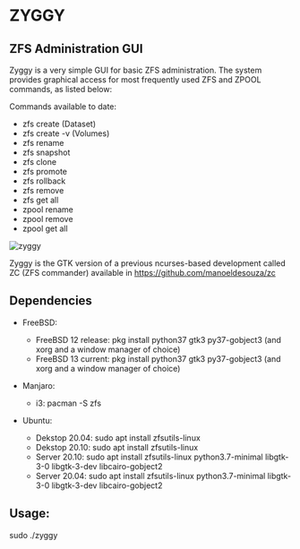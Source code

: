 # ZYGGY
## ZFS Administration GUI


Zyggy is a very simple GUI for basic ZFS administration. The system provides graphical access for most frequently 
used ZFS and ZPOOL commands, as listed below:

Commands available to date:
 - zfs create (Dataset)
 - zfs create -v (Volumes)
 - zfs rename
 - zfs snapshot
 - zfs clone
 - zfs promote
 - zfs rollback
 - zfs remove
 - zfs get all
 - zpool rename
 - zpool remove
 - zpool get all


![zyggy](https://github.com/manoeldesouza/zyggy/blob/master/screenshot/zyggy.png)


Zyggy is the GTK version of a previous ncurses-based development called ZC (ZFS commander) available in
https://github.com/manoeldesouza/zc


## Dependencies

 - FreeBSD: 
    - FreeBSD 12 release: pkg install python37 gtk3 py37-gobject3 (and xorg and a window manager of choice)
    - FreeBSD 13 current: pkg install python37 gtk3 py37-gobject3 (and xorg and a window manager of choice)
  
 - Manjaro: 
   - i3: pacman -S zfs
   
 - Ubuntu:
   - Dekstop 20.04: sudo apt install zfsutils-linux
   - Dekstop 20.10: sudo apt install zfsutils-linux
   - Server 20.10: sudo apt install zfsutils-linux python3.7-minimal libgtk-3-0 libgtk-3-dev libcairo-gobject2
   - Server 20.04: sudo apt install zfsutils-linux python3.7-minimal libgtk-3-0 libgtk-3-dev libcairo-gobject2


## Usage:

 sudo ./zyggy
